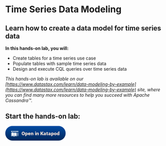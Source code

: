 # Time Series Data Modeling

## Learn how to create a data model for time series data

**In this hands-on lab, you will:**
* Create tables for a time series use case 
* Populate tables with sample time series data
* Design and execute CQL queries over time series data

_This hands-on lab is available on our [https://www.datastax.com/learn/data-modeling-by-example](https://www.datastax.com/learn/data-modeling-by-example) site, where you can find many more resources to help you succeed with Apache Cassandra™._

## Start the hands-on lab:

[![Open in KataPod](https://github.com/DataStax-Academy/katapod-shared-assets/blob/main/images/open-in-katapod.png)](https://gitpod.io/#https://github.com/DataStax-Academy/data-modeling-time-series-data/)

